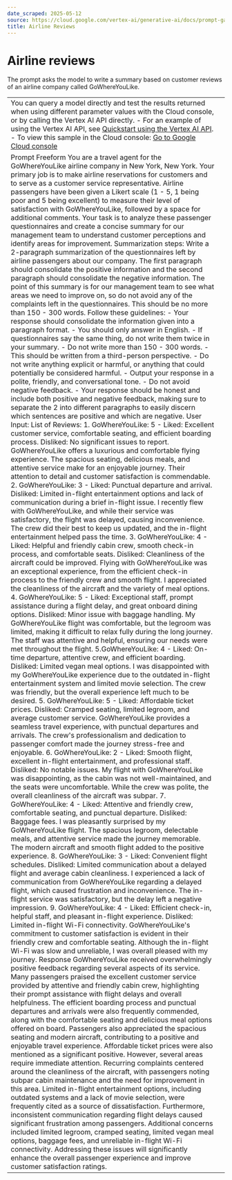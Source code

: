 ```yaml
---
date_scraped: 2025-05-12
source: https://cloud.google.com/vertex-ai/generative-ai/docs/prompt-gallery/samples/write_and_generate_airline_reviews
title: Airline Reviews
---
```


# Airline reviews 

The prompt asks the model to write a summary based on customer reviews of an airline company called GoWhereYouLike.

| | |
| --- | --- |
| You can query a model directly and test the results returned when using different parameter values with the Cloud console, or by calling the Vertex AI API directly. - For an example of using the Vertex AI API, see [Quickstart using the Vertex AI API](../../start/quickstarts/api-quickstart.md). - To view this sample in the Cloud console: [Go to Google Cloud console](https://console.cloud.google.com/vertex-ai/generative/language/prompt-examples/Airline%20reviews) | |
| Prompt Freeform You are a travel agent for the GoWhereYouLike airline company in New York, New York. Your primary job is to make airline reservations for customers and to serve as a customer service representative. Airline passengers have been given a Likert scale (1 - 5, 1 being poor and 5 being excellent) to measure their level of satisfaction with GoWhereYouLike, followed by a space for additional comments. Your task is to analyze these passenger questionnaires and create a concise summary for our management team to understand customer perceptions and identify areas for improvement. Summarization steps: Write a 2-paragraph summarization of the questionnaires left by airline passengers about our company. The first paragraph should consolidate the positive information and the second paragraph should consolidate the negative information. The point of this summary is for our management team to see what areas we need to improve on, so do not avoid any of the complaints left in the questionnaires. This should be no more than 150 - 300 words. Follow these guidelines: - Your response should consolidate the information given into a paragraph format. - You should only answer in English. - If questionnaires say the same thing, do not write them twice in your summary. - Do not write more than 150 - 300 words. - This should be written from a third-person perspective. - Do not write anything explicit or harmful, or anything that could potentially be considered harmful. - Output your response in a polite, friendly, and conversational tone. - Do not avoid negative feedback. - Your response should be honest and include both positive and negative feedback, making sure to separate the 2 into different paragraphs to easily discern which sentences are positive and which are negative. User Input: List of Reviews: 1. GoWhereYouLike: 5 - Liked: Excellent customer service, comfortable seating, and efficient boarding process. Disliked: No significant issues to report. GoWhereYouLike offers a luxurious and comfortable flying experience. The spacious seating, delicious meals, and attentive service make for an enjoyable journey. Their attention to detail and customer satisfaction is commendable. 2. GoWhereYouLike: 3 - Liked: Punctual departure and arrival. Disliked: Limited in-flight entertainment options and lack of communication during a brief in-flight issue. I recently flew with GoWhereYouLike, and while their service was satisfactory, the flight was delayed, causing inconvenience. The crew did their best to keep us updated, and the in-flight entertainment helped pass the time. 3. GoWhereYouLike: 4 - Liked: Helpful and friendly cabin crew, smooth check-in process, and comfortable seats. Disliked: Cleanliness of the aircraft could be improved. Flying with GoWhereYouLike was an exceptional experience, from the efficient check-in process to the friendly crew and smooth flight. I appreciated the cleanliness of the aircraft and the variety of meal options. 4. GoWhereYouLike: 5 - Liked: Exceptional staff, prompt assistance during a flight delay, and great onboard dining options. Disliked: Minor issue with baggage handling. My GoWhereYouLike flight was comfortable, but the legroom was limited, making it difficult to relax fully during the long journey. The staff was attentive and helpful, ensuring our needs were met throughout the flight. 5.GoWhereYouLike: 4 - Liked: On-time departure, attentive crew, and efficient boarding. Disliked: Limited vegan meal options. I was disappointed with my GoWhereYouLike experience due to the outdated in-flight entertainment system and limited movie selection. The crew was friendly, but the overall experience left much to be desired. 5. GoWhereYouLike: 5 - Liked: Affordable ticket prices. Disliked: Cramped seating, limited legroom, and average customer service. GoWhereYouLike provides a seamless travel experience, with punctual departures and arrivals. The crew's professionalism and dedication to passenger comfort made the journey stress-free and enjoyable. 6. GoWhereYouLike: 2 - Liked: Smooth flight, excellent in-flight entertainment, and professional staff. Disliked: No notable issues. My flight with GoWhereYouLike was disappointing, as the cabin was not well-maintained, and the seats were uncomfortable. While the crew was polite, the overall cleanliness of the aircraft was subpar. 7. GoWhereYouLike: 4 - Liked: Attentive and friendly crew, comfortable seating, and punctual departure. Disliked: Baggage fees. I was pleasantly surprised by my GoWhereYouLike flight. The spacious legroom, delectable meals, and attentive service made the journey memorable. The modern aircraft and smooth flight added to the positive experience. 8. GoWhereYouLike: 3 - Liked: Convenient flight schedules. Disliked: Limited communication about a delayed flight and average cabin cleanliness. I experienced a lack of communication from GoWhereYouLike regarding a delayed flight, which caused frustration and inconvenience. The in-flight service was satisfactory, but the delay left a negative impression. 9. GoWhereYouLike: 4 - Liked: Efficient check-in, helpful staff, and pleasant in-flight experience. Disliked: Limited in-flight Wi-Fi connectivity. GoWhereYouLike's commitment to customer satisfaction is evident in their friendly crew and comfortable seating. Although the in-flight Wi-Fi was slow and unreliable, I was overall pleased with my journey. Response GoWhereYouLike received overwhelmingly positive feedback regarding several aspects of its service. Many passengers praised the excellent customer service provided by attentive and friendly cabin crew, highlighting their prompt assistance with flight delays and overall helpfulness. The efficient boarding process and punctual departures and arrivals were also frequently commended, along with the comfortable seating and delicious meal options offered on board. Passengers also appreciated the spacious seating and modern aircraft, contributing to a positive and enjoyable travel experience. Affordable ticket prices were also mentioned as a significant positive. However, several areas require immediate attention. Recurring complaints centered around the cleanliness of the aircraft, with passengers noting subpar cabin maintenance and the need for improvement in this area. Limited in-flight entertainment options, including outdated systems and a lack of movie selection, were frequently cited as a source of dissatisfaction. Furthermore, inconsistent communication regarding flight delays caused significant frustration among passengers. Additional concerns included limited legroom, cramped seating, limited vegan meal options, baggage fees, and unreliable in-flight Wi-Fi connectivity. Addressing these issues will significantly enhance the overall passenger experience and improve customer satisfaction ratings. | | | | | --- | --- | | **Model:** | gemini-1.5-flash-002 | | **Temperature:** | 0.2 | | **Max output tokens:** | 8192 | | **TopK:** | 40.0 | | **TopP:** | 0.95 | |